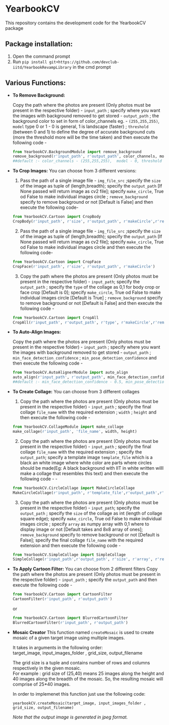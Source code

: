 # YearbookCV
This repository contains the development code for the YearbookCV package

## Package installation:
1. Open the command prompt
2. Run `pip install git+https://github.com/devclub-iitd/YearbookRevampLibrary` in the cmd prompt

## Various Functions:
* **To Remove Background:**

  Copy the path where the photos are present (Only photos must be present in the respective folder) - `input_path` ; specify where you want the images with background removed to get stored - `output_path` ; the background color to set in form of color_channels eg. - `(255,255,255)`, `model` type 0 or 1 - 0 is general,  1 is landscape (faster) ; `threshold` (between 0 and 1) to define the degree of accurate background cuts (more the threshold more will be the time taken) and then execute the following code -
  ```python
  from YearbookCV.BackgroundModule import remove_background
  remove_background(r'input_path', r'output_path', color_channels, model, threshold)
  ##default :- color_channels - (255,255,255),  model - 0, threshold - 0.1
  ```

* **To Crop Images:**
  You can choose from 3 different versions:
  1. Pass the path of a single image file - `img_file_src` ;specify the `size` of the image as tuple of (length,breadth); specify the `output_path` [If None passed will return image as cv2 file]; specify `make_circle`, True od False to make individual images circle ;  `remove_background` specify to remove background or not [Default is False] and then execute the following code-
  ```python
  from YearbookCV.Cartoon import CropBody
  CropBody(r'input_path', r'size', r'output_path', r'makeCircle',r'removeBackground')
  ```

  2. Pass the path of a single image file - `img_file_src` ;specify the `size` of the image as  tuple of (length,breadth); specify the `output_path` [If None passed will return image as cv2 file]; specify `make_circle`, True od False to make individual images circle and then execute the following code-
  ```python
  from YearbookCV.Cartoon import CropFace
  CropFace(r'input_path', r'size', r'output_path', r'makeCircle')
  ```

  3.  Copy the path where the photos are present (Only photos must be present in the respective folder) - `input_path`; specify the `output_path` ; specify the `type` of the collage as 0,1 for body crop or face crop [Default is 0]; specify `make_circle`, True od False to make individual images circle [Default is True] ;  `remove_background` specify to remove background or not [Default is False] and then execute the following code -
  ```python
  from YearbookCV.Cartoon import CropAll
  CropAll(r'input_path', r'output_path', r'type', r'makeCircle',r'removeBackground')
  ```


* **To Auto-Align Images:**

  Copy the path where the photos are present (Only photos must be present in the respective folder) - `input_path` ; specify where you want the images with background removed to get stored - `output_path` ; `min_face_detection_confidence` ; `min_pose_detection_confidence` and then execute the following code -
  ```python
  from YearbookCV.AutoAlignerModule import auto_align
  auto_align(r'input_path', r'output_path', min_face_detection_confidence, min_pose_detection_confidence)
  ##default :- min_face_detection_confidence - 0.5, min_pose_detection_confidence - 0,5
  ```
* **To Create Collage:**
  You can choose from 3 different collages

  1. Copy the path where the photos are present (Only photos must be present in the respective folder) - `input_path` ; specify the final collage `file_name` with the required extension ; `width` ; `height` and then execute the following code -
  ```python
  from YearbookCV.CollageModule import make_collage
  make_collage(r'input_path', 'file_name', width, height)
  ```

  2. Copy the path where the photos are present (Only photos must be present in the respective folder) - `input_path` ; specify the final collage `file_name` with the required extension ; specify the `output_path`; specify a template image `template_file` which is a black an white image where white color are parts where circles should be made(Eg: A black background with IIT in white written willl make a collage that resembles this text) and then execute the following code - -
  ```python
  from YearbookCV.CircleCollage import MakeCircleCollage
  MakeCircleCollage(r'input_path', r'template_file',r'output_path',r'file_name'):
  ```

  3. Copy the path where the photos are present (Only photos must be present in the respective folder) - `input_path`; specify the `output_path` ; specify the `size` of the collage as int (length of collage square edge); specify `make_circle`, True od False to make individual images circle ; specify `array` as numpy array with 0,1 where to display image or not [Default takes and 8x8 array of ones];  `remove_background` specify to remove background or not [Default is False];   specify the final collage `file_name` with the required extension and then execute the following code -
  ```python
  from YearbookCV.SimpleCollage import SimpleCollage
  SimpleCollage(r'input_path',r'output_path', r'size', r'array', r'removeBackground',r'filename')
  ```

* **To Apply Cartoon Filter:**
  You can choose from 2 different filters
  Copy the path where the photos are present (Only photos must be present in the respective folder) - `input_path` ; specify the `output_path` and then execute the following code -
  ```python
  from YearbookCV.Cartoon import CartoonFilter
  CartoonFilter(r'input_path', r'output_path')
  ```
  or 
  ```python
  from YearbookCV.Cartoon import BlurredCartoonFilter
  BlurredCartoonFilter(r'input_path', r'output_path')
  ```


* **Mosaic Creator**
  This function named  ```createMosaic```  is used to create mosaic of a given target image using multiple images.

  It takes in arguments in the following order:</br>
  target_image, input_images_folder , grid_size, output_filename

  The grid size is a tuple and contains number of rows and columns respectively in the given mosaic.</br>
  For example : grid size of (25,40) means 25 images along the height and 40 images along the breadth of the mosaic. So, the resulting mosaic will comprise of 25*40 images.

  In order to implemenet this function just use the following code:
  ```
  yearbookCV.createMosaic(target_image, input_images_folder , grid_size, output_filename)
  ```
  *Note that the output image is generated in jpeg format.*
